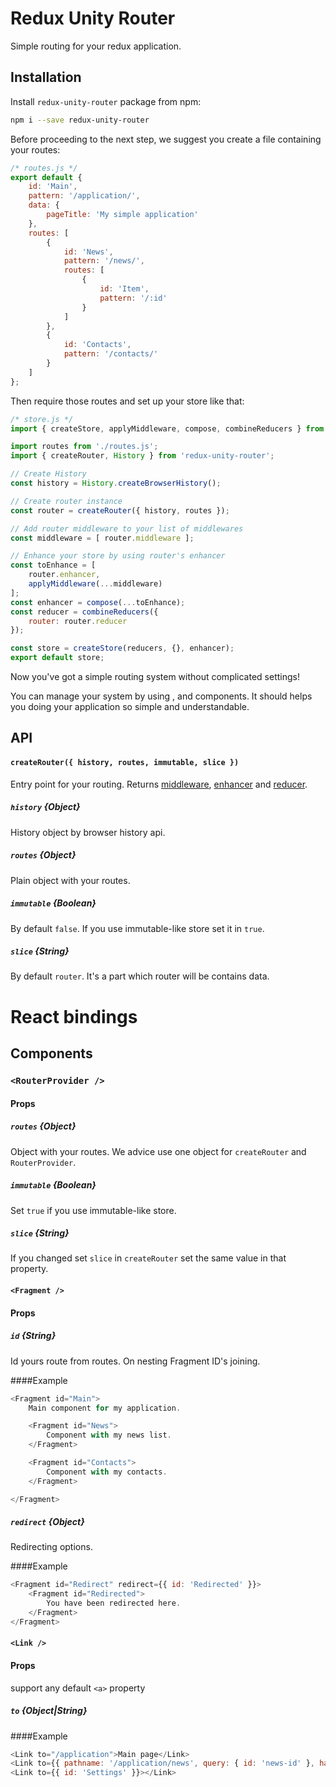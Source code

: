# Redux Unity Router

Simple routing for your redux application.

## Installation

Install `redux-unity-router` package from npm:

```bash
npm i --save redux-unity-router
```

Before proceeding to the next step, we suggest you create a file containing your routes:

```js
/* routes.js */
export default {
    id: 'Main',
    pattern: '/application/',
    data: {
        pageTitle: 'My simple application'
    },
    routes: [
        {
            id: 'News',
            pattern: '/news/',
            routes: [
                {
                    id: 'Item',
                    pattern: '/:id'
                }
            ]
        },
        {
            id: 'Contacts',
            pattern: '/contacts/'
        }
    ]
};
```

Then require those routes and set up your store like that:

```js
/* store.js */
import { createStore, applyMiddleware, compose, combineReducers } from 'redux';

import routes from './routes.js';
import { createRouter, History } from 'redux-unity-router';

// Create History
const history = History.createBrowserHistory();

// Create router instance
const router = createRouter({ history, routes });

// Add router middleware to your list of middlewares
const middleware = [ router.middleware ];

// Enhance your store by using router's enhancer
const toEnhance = [
    router.enhancer,
    applyMiddleware(...middleware)
];
const enhancer = compose(...toEnhance);
const reducer = combineReducers({
    router: router.reducer
});

const store = createStore(reducers, {}, enhancer);
export default store;
```

Now you've got a simple routing system without complicated settings!



You can manage your system by using <RouterProvider />, <Fragment /> and <Link /> components.
It should helps you doing your application so simple and understandable.


## API

#### `createRouter({ history, routes, immutable, slice })`
Entry point for your routing. Returns [middleware](http://redux.js.org/docs/advanced/Middleware.html), [enhancer](http://redux.js.org/docs/api/applyMiddleware.html) and [reducer](http://redux.js.org/docs/basics/Reducers.html).

##### `history` {Object}
History object by browser history api.

##### `routes` {Object}
Plain object with your routes.

##### `immutable` {Boolean}
By default `false`. If you use immutable-like store set it in `true`.

##### `slice` {String}
By default `router`. It's a part which router will be contains data.

# React bindings

## Components

### `<RouterProvider />`
#### Props
##### `routes` {Object}
Object with your routes. We advice use one object for `createRouter` and `RouterProvider`.

##### `immutable` {Boolean}
Set `true` if you use immutable-like store.

##### `slice` {String}
If you changed set `slice` in `createRouter` set the same value in that property.

#### `<Fragment />`
#### Props
##### `id` {String}
Id yours route from routes. On nesting Fragment ID's joining.

####Example
```js
<Fragment id="Main">
    Main component for my application.

    <Fragment id="News">
        Component with my news list.
    </Fragment>

    <Fragment id="Contacts">
        Component with my contacts.
    </Fragment>

</Fragment>
```

##### `redirect` {Object}
Redirecting options.

####Example
```js
<Fragment id="Redirect" redirect={{ id: 'Redirected' }}>
    <Fragment id="Redirected">
        You have been redirected here.
    </Fragment>
</Fragment>
```

#### `<Link />`
#### Props
support any default `<a>` property

##### `to` {Object|String}

####Example
```js
<Link to="/application">Main page</Link>
<Link to={{ pathname: '/application/news', query: { id: 'news-id' }, hash: 'comment-box' }}>Main page</Link>
<Link to={{ id: 'Settings' }}></Link>
```
